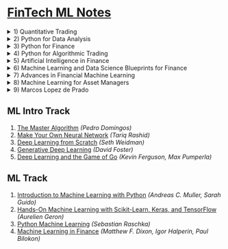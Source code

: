 # [FinTech ML Notes](https://mikelaud.github.io)

<details><summary>1) Quantitative Trading</summary><p>

## [Quantitative Trading](01-quantitative-trading)
[![Quantitative Trading](01-quantitative-trading/cover/penrose_tiling_320.jpg?raw=true "Quantitative Trading")](01-quantitative-trading)
[<sub><sup>(c)</sup></sub>](https://commons.wikimedia.org/wiki/File:Penrose_Tiling_(P1_over_P3).svg)

</p></details>
<details><summary>2) Python for Data Analysis</summary><p>

## [Python for Data Analysis](02-python-for-data-analysis)
[![Python for Data Analysis](02-python-for-data-analysis/cover/tupaia_tana_320.jpg?raw=true "Python for Data Analysis")](02-python-for-data-analysis)
[<sub><sup>(c)</sup></sub>](https://commons.wikimedia.org/wiki/File:Tupaia_tana_J_Smit.jpg)

</p></details>
<details><summary>3) Python for Finance</summary><p>

## [Python for Finance](03-python-for-finance)
[![Python for Finance](03-python-for-finance/cover/solenodon_cubanus_320.jpg?raw=true "Python for Finance")](03-python-for-finance)
[<sub><sup>(c)</sup></sub>](https://commons.wikimedia.org/wiki/File:Abhandlungen_der_K%C3%B6niglichen_Akademie_der_Wissenschaften_in_Berlin_(1863)_(16740609846).jpg)

</p></details>
<details><summary>4) Python for Algorithmic Trading</summary><p>

## [Python for Algorithmic Trading](04-python-for-algorithmic-trading)
[![Python for Algorithmic Trading](04-python-for-algorithmic-trading/cover/coluber_natrix_320.jpg?raw=true "Python for Algorithmic Trading")](04-python-for-algorithmic-trading)
[<sub><sup>(c)</sup></sub>](https://commons.wikimedia.org/wiki/File:Die_Schlangen_W%C3%BCrttembergs_(Plate-_Coluber_Natrix)_BHL4389908.jpg)

</p></details>
<details><summary>5) Artificial Intelligence in Finance</summary><p>

## [Artificial Intelligence in Finance](05-artificial-intelligence-in-finance)
[![Artificial Intelligence in Finance](05-artificial-intelligence-in-finance/cover/arvicola_pratensis_320.jpg?raw=true "Artificial Intelligence in Finance")](05-artificial-intelligence-in-finance)
[<sub><sup>(c)</sup></sub>](https://commons.wikimedia.org/wiki/File:Arvicola_pratensis_-_1700-1880_-_Print_-_Iconographia_Zoologica_-_Special_Collections_University_of_Amsterdam_-_UBA01_IZ20500125.tif)

</p></details>
<details><summary>6) Machine Learning and Data Science Blueprints for Finance</summary><p>

## [Machine Learning and Data Science Blueprints for Finance](06-ml-and-ds-blueprints-for-finance)
[![Machine Learning and Data Science Blueprints for Finance](06-ml-and-ds-blueprints-for-finance/cover/coturnix_coturnix_320.jpg?raw=true "Machine Learning and Data Science Blueprints for Finance")](06-ml-and-ds-blueprints-for-finance)
[<sub><sup>(c)</sup></sub>](https://commons.wikimedia.org/wiki/File:Coturnix_coturnix_1873.jpg)

</p></details>
<details><summary>7) Advances in Financial Machine Learning</summary><p>

## [Advances in Financial Machine Learning](07-advances-in-financial-ml)
[![Advances in Financial Machine Learning](07-advances-in-financial-ml/cover/altair_320.jpg?raw=true "Advances in Financial Machine Learning")](07-advances-in-financial-ml)
[<sub><sup>(c)</sup></sub>](https://commons.wikimedia.org/wiki/File:Altair_8800_(RetroMadrid_2018)_b.jpg)

</p></details>
<details><summary>8) Machine Learning for Asset Managers</summary><p>

## [Machine Learning for Asset Managers](08-ml-for-asset-managers)
[![Machine Learning for Asset Managers](08-ml-for-asset-managers/cover/sombrero_320.jpg?raw=true "Machine Learning for Asset Managers")](08-ml-for-asset-managers)
[<sub><sup>(c)</sup></sub>](https://commons.wikimedia.org/wiki/File:M104_ngc4594_sombrero_galaxy_hi-res.jpg)

</p></details>
<details><summary>9) Marcos Lopez de Prado</summary><p>

## [Marcos Lopez de Prado](09-marcos-lopez-de-prado)
[![Marcos Lopez de Prado](09-marcos-lopez-de-prado/cover/black_hole_320.jpg?raw=true "Marcos Lopez de Prado")](09-marcos-lopez-de-prado)
[<sub><sup>(c)</sup></sub>](https://commons.wikimedia.org/wiki/File:Black_Holes_-_Monsters_in_Space.jpg)

</p></details>

## ML Intro Track
1. [The Master Algorithm](https://www.amazon.com/Master-Algorithm-Ultimate-Learning-Machine-ebook-dp-B012271YB2/dp/B012271YB2) _(Pedro Domingos)_
2. [Make Your Own Neural Network](https://www.amazon.com/gp/product/B01EER4Z4G) _(Tariq Rashid)_
3. [Deep Learning from Scratch](https://www.amazon.com/Deep-Learning-Scratch-Building-Principles-ebook/dp/B07XL53Y4C) _(Seth Weidman)_
4. [Generative Deep Learning](https://www.amazon.com/Generative-Deep-Learning-Teaching-Machines-ebook/dp/B07TWT9VN6) _(David Foster)_
5. [Deep Learning and the Game of Go](https://www.amazon.com/Deep-Learning-Game-Kevin-Ferguson-ebook/dp/B097821929) _(Kevin Ferguson, Max Pumperla)_

## ML Track
1. [Introduction to Machine Learning with Python](https://www.amazon.com/Introduction-Machine-Learning-Python-Scientists-ebook/dp/B01M0LNE8C) _(Andreas C. Muller, Sarah Guido)_
2. [Hands-On Machine Learning with Scikit-Learn, Keras, and TensorFlow](https://www.amazon.com/Hands-Machine-Learning-Scikit-Learn-TensorFlow-ebook/dp/B07XGF2G87) _(Aurelien Geron)_
3. [Python Machine Learning](https://www.amazon.com/gp/product/B07VBLX2W7) _(Sebastian Raschka)_
4. [Machine Learning in Finance](https://www.amazon.com/Machine-Learning-Finance-Theory-Practice-ebook/dp/B08C4WLYM2) _(Matthew F. Dixon, Igor Halperin, Paul Bilokon)_
